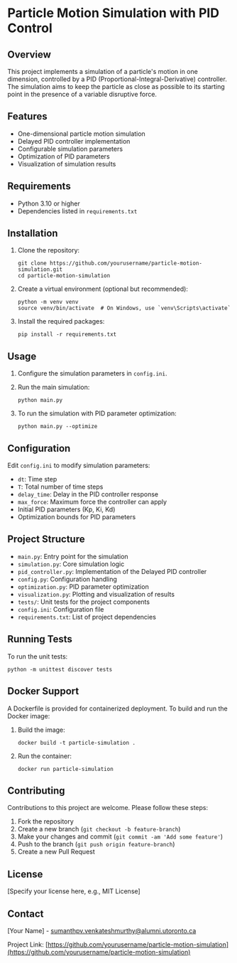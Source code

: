 # Particle Motion Simulation with PID Control

## Overview

This project implements a simulation of a particle's motion in one dimension, 
controlled by a PID (Proportional-Integral-Derivative) controller. 
The simulation aims to keep the particle as close as possible to its starting point in the presence of 
a variable disruptive force.

## Features

- One-dimensional particle motion simulation
- Delayed PID controller implementation
- Configurable simulation parameters
- Optimization of PID parameters
- Visualization of simulation results

## Requirements

- Python 3.10 or higher
- Dependencies listed in `requirements.txt`

## Installation

1. Clone the repository:
   ```
   git clone https://github.com/yourusername/particle-motion-simulation.git
   cd particle-motion-simulation
   ```

2. Create a virtual environment (optional but recommended):
   ```
   python -m venv venv
   source venv/bin/activate  # On Windows, use `venv\Scripts\activate`
   ```

3. Install the required packages:
   ```
   pip install -r requirements.txt
   ```

## Usage

1. Configure the simulation parameters in `config.ini`.

2. Run the main simulation:
   ```
   python main.py
   ```

3. To run the simulation with PID parameter optimization:
   ```
   python main.py --optimize
   ```

## Configuration

Edit `config.ini` to modify simulation parameters:

- `dt`: Time step
- `T`: Total number of time steps
- `delay_time`: Delay in the PID controller response
- `max_force`: Maximum force the controller can apply
- Initial PID parameters (Kp, Ki, Kd)
- Optimization bounds for PID parameters

## Project Structure

- `main.py`: Entry point for the simulation
- `simulation.py`: Core simulation logic
- `pid_controller.py`: Implementation of the Delayed PID controller
- `config.py`: Configuration handling
- `optimization.py`: PID parameter optimization
- `visualization.py`: Plotting and visualization of results
- `tests/`: Unit tests for the project components
- `config.ini`: Configuration file
- `requirements.txt`: List of project dependencies

## Running Tests

To run the unit tests:

```
python -m unittest discover tests
```

## Docker Support

A Dockerfile is provided for containerized deployment. To build and run the Docker image:

1. Build the image:
   ```
   docker build -t particle-simulation .
   ```

2. Run the container:
   ```
   docker run particle-simulation
   ```

## Contributing

Contributions to this project are welcome. Please follow these steps:

1. Fork the repository
2. Create a new branch (`git checkout -b feature-branch`)
3. Make your changes and commit (`git commit -am 'Add some feature'`)
4. Push to the branch (`git push origin feature-branch`)
5. Create a new Pull Request

## License

[Specify your license here, e.g., MIT License]

## Contact

[Your Name] - sumanthpv.venkateshmurthy@alumni.utoronto.ca

Project Link: [https://github.com/yourusername/particle-motion-simulation](https://github.com/yourusername/particle-motion-simulation)